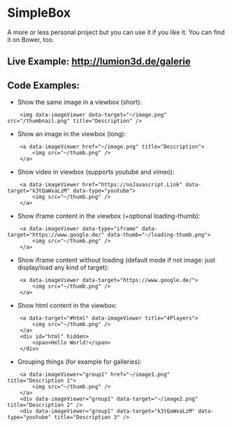 # SimpleBox
A more or less personal project but you can use it if you like it.
You can find it on Bower, too.

## Live Example: http://lumion3d.de/galerie

## Code Examples:

* Show the same image in a viewbox (short):
```
    <img data-imageViewer data-target="~/image.png" src="/thumbnail.png" title="Description" />
```

* Show an image in the viewbox (long):
```
    <a data-imageViewer href="~/image.png" title="Description">
        <img src="~/thumb.png" />
    </a>
```

* Show video in viewbox (supports youtube and vimeo):
```
    <a data-imageViewer href="https://noJavascript.Link" data-target="k3tQaWxaLzM" data-type="youtube">
        <img src="~/thumb.png" />
    </a>
```

* Show iframe content in the viewbox (+optional loading-thumb):
```
    <a data-imageViewer data-type="iframe" data-target="https://www.google.de/" data-thumb="~/loading-thumb.png">
        <img src="~/thumb.png" />
    </a>
```

* Show iframe content without loading (default mode if not image: just display/load any kind of target):
```
    <a data-imageViewer data-target="https://www.google.de/">
        <img src="~/thumb.png" />
    </a>
```

* Show html content in the viewbox:
```
    <a data-target="#html" data-imageViewer title="4Players">
        <img src="~/thumb.png" />
    </a>
    <div id="html" hidden>
        <span>Hello World!</span>
    </div>
```

* Grouping things (for example for galleries):
```
    <a data-imageViewer="group1" href="~/image1.png" title="Description 1">
        <img src="~/thumb.png" />
    </a>
    <div data-imageViewer="group1" data-target="~/image2.png" title="Description 2" />
    <div data-imageViewer="group1" data-target="k3tQaWxaLzM" data-type="youtube" title="Description 3" />
```

